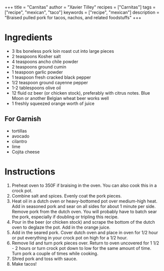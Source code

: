 +++
title = "Carnitas"
author = "Xavier Tilley"
recipes = ["Carnitas"]
tags = ["recipe", "mexican", "taco"]
keywords = ["recipe", "mexican"]
description = "Braised pulled pork for tacos, nachos, and related foodstuffs"
+++

# Ingredients

- 3 lbs boneless pork loin roast cut into large pieces
- 2 teaspoons Kosher salt
- 4 teaspoons ancho chile powder
- 2 teaspoons ground cumin
- 1 teaspoon garlic powder
- 1 teaspoon fresh cracked black pepper
- 1/2 teaspoon ground cayenne pepper
- 1-2 tablespoons olive oil
- 12 fluid oz beer (or chicken stock), preferably with citrus notes. Blue Moon or another Belgian wheat beer works well
- 1 freshly squeezed orange worth of juice

## For Garnish
- tortillas
- avocado
- cilantro
- lime
- Cojita cheese

# Instructions

1. Preheat oven to 350F if braising in the oven. You can also cook this in a crock pot.
1. Combine salt and spices. Evenly coat the pork pieces.
1. Heat oil in a dutch oven or heavy-bottomed pot over medium-high heat. Add in seasoned pork and sear on all sides for about 1 minute per side. Remove pork from the dutch oven. You will probably have to batch sear the pork, especially if doubling or tripling this recipe.
1. Pour in the beer (or chicken stock) and scrape the bottom of the dutch oven to deglaze the pot. Add in the orange juice.
1. Add in the seared pork. Cover dutch oven and place in oven for 1/2 hour or put everything in your crock pot on high for a 1/2 hour.
1. Remove lid and turn pork pieces over. Return to oven uncovered for 1 1/2 - 2 hours or turn crock pot down to low for the same amount of time. Turn pork a couple of times while cooking.
1. Shred pork and toss with sauce.
1. Make tacos!